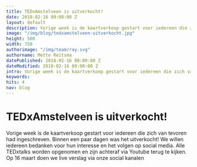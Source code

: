 ```yaml
---
title: TEDxAmstelveen is uitverkocht!
date: 2018-02-16 00:00:00 Z
layout: default
description: Vorige week is de kaartverkoop gestart voor iedereen die zich van tevoren had ingeschreven. Binnen een paar dagen was het uitverkocht!
image: "/img/blog/tedxamstelveen-uitverkocht.jpg"
height: 500
width: 750
authorimage: "/img/team/ray.svg"
authorname: Mette Reitsma
datePublished: 2018-02-16 00:00:00 Z
dateModified: 2018-02-16 00:00:00 Z
intro: Vorige week is de kaartverkoop gestart voor iedereen die zich van tevoren had ingeschreven. Binnen een paar dagen was het uitverkocht!
keywords:
hits: 4
nav: blog
---
```


# TEDxAmstelveen is uitverkocht!

<a href="{{site.url}}{{page.url}}" title="{{ page.title }}"><amp-img noloading width="250" height="250" alt="{{ page.title }}" layout="responsive" src="{{site.url}}{{ page.image }}" class="photo pull-left"></amp-img></a>

Vorige week is de kaartverkoop gestart voor iedereen die zich van tevoren had ingeschreven. Binnen een paar dagen was het uitverkocht! We willen iedereen bedanken voor hun interesse en het volgen op social media. Alle TEDxtalks worden opgenomen en zijn achteraf via Youtube terug te kijken.
Op 16 maart doen we live verslag via onze social kanalen
